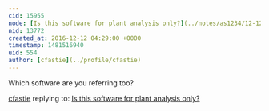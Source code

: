 ```yaml
---
cid: 15955
node: [Is this software for plant analysis only?](../notes/as1234/12-12-2016/is-this-software-for-plant-analysis-only)
nid: 13772
created_at: 2016-12-12 04:29:00 +0000
timestamp: 1481516940
uid: 554
author: [cfastie](../profile/cfastie)
---
```


Which software are you referring too?

[cfastie](../profile/cfastie) replying to: [Is this software for plant analysis only?](../notes/as1234/12-12-2016/is-this-software-for-plant-analysis-only)

